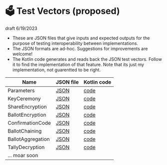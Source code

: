 # 🗳 Test Vectors (proposed)

draft 6/19/2023

* These are JSON files that give inputs and expected outputs for the purpose of testing interoperability between implementations.
* The JSON formats are ad-hoc. Suggestions for improvements are welcome!
* The Kotlin code generates and reads back the JSON test vectors. Follow it to find the implementation of that feature. Note that its just my implementation, not guarentted to be right.


| Name              | JSON file                                                                         | Kotlin code                                                                                   |
|-------------------|-----------------------------------------------------------------------------------|-----------------------------------------------------------------------------------------------|
| Parameters        | [JSON](../egklib/src/commonTest/data/testvectors/ParametersTestVector.json)       | [code](../egklib/src/jvmTest/kotlin/electionguard/testvectors/ParametersTestVector.kt)        |
| KeyCeremony       | [JSON](../egklib/src/commonTest/data/testvectors/KeyCeremonyTestVector.json)      | [code](../egklib/src/jvmTest/kotlin/electionguard/testvectors/KeyCeremonyTestVector.kt)       |
| ShareEncryption   | [JSON](../egklib/src/commonTest/data/testvectors/ShareEncryptionTestVector.json)  | [code](../egklib/src/jvmTest/kotlin/electionguard/testvectors/ShareEncryptionTestVector.kt)   |
| BallotEncryption  | [JSON](../egklib/src/commonTest/data/testvectors/BallotEncryptionTestVector.json) | [code](../egklib/src/jvmTest/kotlin/electionguard/testvectors/BallotEncryptionTestVector.kt)  |
| ConfirmationCode  | [JSON](../egklib/src/commonTest/data/testvectors/ConfirmationCodeTestVector.json) | [code](../egklib/src/jvmTest/kotlin/electionguard/testvectors/ConfirmationCodeTestVector.kt)  |
| BallotChaining    | [JSON](../egklib/src/commonTest/data/testvectors/BallotChainingTestVector.json)   | [code](../egklib/src/jvmTest/kotlin/electionguard/testvectors/BallotChainingTestVector.kt)    |
| BallotAggregation | [JSON](../egklib/src/commonTest/data/testvectors/BallotAggegationTestVector.json) | [code](../egklib/src/jvmTest/kotlin/electionguard/testvectors/BallotAggregationTestVector.kt) |
| TallyDecryption   | [JSON](../egklib/src/commonTest/data/testvectors/TallyDecryptionTestVector.json) | [code](../egklib/src/jvmTest/kotlin/electionguard/testvectors/TallyDecryptionTestVector.kt) |
| ... moar soon     |                                                                                   |                                                                                               |